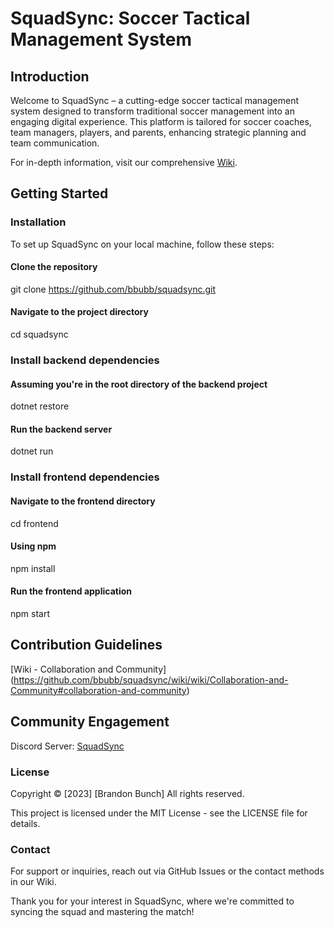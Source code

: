 # SquadSync: Soccer Tactical Management System

## Introduction
Welcome to SquadSync – a cutting-edge soccer tactical management system designed to transform traditional soccer management into an engaging digital experience. This platform is tailored for soccer coaches, team managers, players, and parents, enhancing strategic planning and team communication.

For in-depth information, visit our comprehensive [Wiki](http://github.com/bbubb/squadsync/wiki).

## Getting Started

### Installation
To set up SquadSync on your local machine, follow these steps:

#### Clone the repository
git clone https://github.com/bbubb/squadsync.git

#### Navigate to the project directory
cd squadsync

### Install backend dependencies
#### Assuming you're in the root directory of the backend project
dotnet restore

#### Run the backend server
dotnet run

### Install frontend dependencies
#### Navigate to the frontend directory
cd frontend

#### Using npm
npm install

#### Run the frontend application
npm start


## Contribution Guidelines
[Wiki - Collaboration and Community] (https://github.com/bbubb/squadsync/wiki/wiki/Collaboration-and-Community#collaboration-and-community)

## Community Engagement
Discord Server: [SquadSync](https://discord.gg/XeAHspcV)

### License
Copyright © [2023] [Brandon Bunch]
All rights reserved.

This project is licensed under the MIT License - see the LICENSE file for details.

### Contact
For support or inquiries, reach out via GitHub Issues or the contact methods in our Wiki.

Thank you for your interest in SquadSync, where we're committed to syncing the squad and mastering the match!
